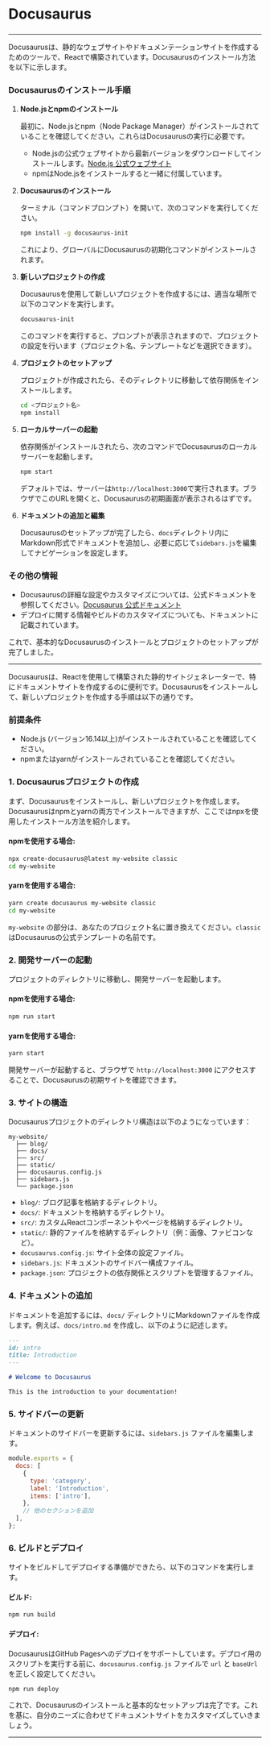###
# Docusaurus
###

---

Docusaurusは、静的なウェブサイトやドキュメンテーションサイトを作成するためのツールで、Reactで構築されています。Docusaurusのインストール方法を以下に示します。

### Docusaurusのインストール手順

1. **Node.jsとnpmのインストール**

   最初に、Node.jsとnpm（Node Package Manager）がインストールされていることを確認してください。これらはDocusaurusの実行に必要です。

   - Node.jsの公式ウェブサイトから最新バージョンをダウンロードしてインストールします。[Node.js 公式ウェブサイト](https://nodejs.org/)
   - npmはNode.jsをインストールすると一緒に付属しています。

2. **Docusaurusのインストール**

   ターミナル（コマンドプロンプト）を開いて、次のコマンドを実行してください。

   ```bash
   npm install -g docusaurus-init
   ```

   これにより、グローバルにDocusaurusの初期化コマンドがインストールされます。

3. **新しいプロジェクトの作成**

   Docusaurusを使用して新しいプロジェクトを作成するには、適当な場所で以下のコマンドを実行します。

   ```bash
   docusaurus-init
   ```

   このコマンドを実行すると、プロンプトが表示されますので、プロジェクトの設定を行います（プロジェクト名、テンプレートなどを選択できます）。

4. **プロジェクトのセットアップ**

   プロジェクトが作成されたら、そのディレクトリに移動して依存関係をインストールします。

   ```bash
   cd <プロジェクト名>
   npm install
   ```

5. **ローカルサーバーの起動**

   依存関係がインストールされたら、次のコマンドでDocusaurusのローカルサーバーを起動します。

   ```bash
   npm start
   ```

   デフォルトでは、サーバーは`http://localhost:3000`で実行されます。ブラウザでこのURLを開くと、Docusaurusの初期画面が表示されるはずです。

6. **ドキュメントの追加と編集**

   Docusaurusのセットアップが完了したら、`docs`ディレクトリ内にMarkdown形式でドキュメントを追加し、必要に応じて`sidebars.js`を編集してナビゲーションを設定します。

### その他の情報

- Docusaurusの詳細な設定やカスタマイズについては、公式ドキュメントを参照してください。[Docusaurus 公式ドキュメント](https://docusaurus.io/docs/)
- デプロイに関する情報やビルドのカスタマイズについても、ドキュメントに記載されています。

これで、基本的なDocusaurusのインストールとプロジェクトのセットアップが完了しました。

---

Docusaurusは、Reactを使用して構築された静的サイトジェネレーターで、特にドキュメントサイトを作成するのに便利です。Docusaurusをインストールして、新しいプロジェクトを作成する手順は以下の通りです。

### 前提条件

- Node.js (バージョン16.14以上)がインストールされていることを確認してください。
- npmまたはyarnがインストールされていることを確認してください。

### 1. Docusaurusプロジェクトの作成

まず、Docusaurusをインストールし、新しいプロジェクトを作成します。Docusaurusはnpmとyarnの両方でインストールできますが、ここではnpxを使用したインストール方法を紹介します。

#### npmを使用する場合:

```bash
npx create-docusaurus@latest my-website classic
cd my-website
```

#### yarnを使用する場合:

```bash
yarn create docusaurus my-website classic
cd my-website
```

`my-website` の部分は、あなたのプロジェクト名に置き換えてください。`classic` はDocusaurusの公式テンプレートの名前です。

### 2. 開発サーバーの起動

プロジェクトのディレクトリに移動し、開発サーバーを起動します。

#### npmを使用する場合:

```bash
npm run start
```

#### yarnを使用する場合:

```bash
yarn start
```

開発サーバーが起動すると、ブラウザで `http://localhost:3000` にアクセスすることで、Docusaurusの初期サイトを確認できます。

### 3. サイトの構造

Docusaurusプロジェクトのディレクトリ構造は以下のようになっています：

```
my-website/
  ├── blog/
  ├── docs/
  ├── src/
  ├── static/
  ├── docusaurus.config.js
  ├── sidebars.js
  └── package.json
```

- `blog/`: ブログ記事を格納するディレクトリ。
- `docs/`: ドキュメントを格納するディレクトリ。
- `src/`: カスタムReactコンポーネントやページを格納するディレクトリ。
- `static/`: 静的ファイルを格納するディレクトリ（例：画像、ファビコンなど）。
- `docusaurus.config.js`: サイト全体の設定ファイル。
- `sidebars.js`: ドキュメントのサイドバー構成ファイル。
- `package.json`: プロジェクトの依存関係とスクリプトを管理するファイル。

### 4. ドキュメントの追加

ドキュメントを追加するには、`docs/` ディレクトリにMarkdownファイルを作成します。例えば、`docs/intro.md` を作成し、以下のように記述します。

```markdown
---
id: intro
title: Introduction
---

# Welcome to Docusaurus

This is the introduction to your documentation!
```

### 5. サイドバーの更新

ドキュメントのサイドバーを更新するには、`sidebars.js` ファイルを編集します。

```javascript
module.exports = {
  docs: [
    {
      type: 'category',
      label: 'Introduction',
      items: ['intro'],
    },
    // 他のセクションを追加
  ],
};
```

### 6. ビルドとデプロイ

サイトをビルドしてデプロイする準備ができたら、以下のコマンドを実行します。

#### ビルド:

```bash
npm run build
```

#### デプロイ:

DocusaurusはGitHub Pagesへのデプロイをサポートしています。デプロイ用のスクリプトを実行する前に、`docusaurus.config.js` ファイルで `url` と `baseUrl` を正しく設定してください。

```bash
npm run deploy
```

これで、Docusaurusのインストールと基本的なセットアップは完了です。これを基に、自分のニーズに合わせてドキュメントサイトをカスタマイズしていきましょう。

---

